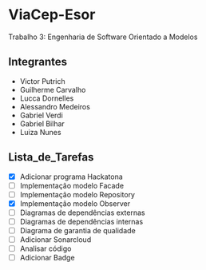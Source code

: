 # ViaCep-Esor
Trabalho 3: Engenharia de Software Orientado a Modelos

## Integrantes
  * Victor Putrich
  * Guilherme Carvalho
  * Lucca Dornelles
  * Alessandro Medeiros
  * Gabriel Verdi
  * Gabriel Bilhar
  * Luiza Nunes

## Lista_de_Tarefas

 - [x] Adicionar programa Hackatona
 - [ ] Implementação modelo Facade
 - [ ] Implementação modelo Repository
 - [x] Implementação modelo Observer
 - [ ] Diagramas de dependências externas
 - [ ] Diagramas de dependências internas
 - [ ] Diagrama de garantia de qualidade
 - [ ] Adicionar Sonarcloud
 - [ ] Analisar código
 - [ ] Adicionar Badge
